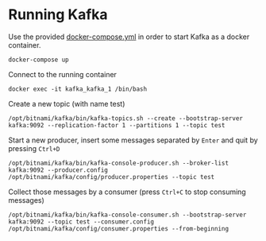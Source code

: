 # Running Kafka

Use the provided [docker-compose.yml](docker-compose.yml) in order to start Kafka as a docker container.

    docker-compose up

Connect to the running container

    docker exec -it kafka_kafka_1 /bin/bash

Create a new topic (with name test)

    /opt/bitnami/kafka/bin/kafka-topics.sh --create --bootstrap-server kafka:9092 --replication-factor 1 --partitions 1 --topic test

Start a new producer, insert some messages separated by `Enter` and quit by pressing `Ctrl+D`

    /opt/bitnami/kafka/bin/kafka-console-producer.sh --broker-list kafka:9092 --producer.config /opt/bitnami/kafka/config/producer.properties --topic test

Collect those messages by a consumer (press `Ctrl+C` to stop consuming messages)
    
    /opt/bitnami/kafka/bin/kafka-console-consumer.sh --bootstrap-server kafka:9092 --topic test --consumer.config /opt/bitnami/kafka/config/consumer.properties --from-beginning

